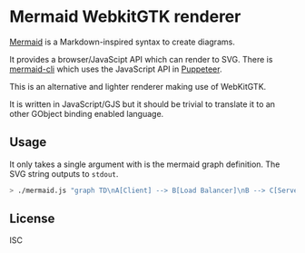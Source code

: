 # Mermaid WebkitGTK renderer

[Mermaid](https://mermaid.js.org/) is a Markdown-inspired syntax to create diagrams.

It provides a browser/JavaScipt API which can render to SVG.
There is [mermaid-cli](https://github.com/mermaid-js/mermaid-cli) which uses the JavaScript API in [Puppeteer](http://pptr.dev/).

This is an alternative and lighter renderer making use of WebKitGTK.

It is written in JavaScript/GJS but it should be trivial to translate it to an other GObject binding enabled language.

## Usage

It only takes a single argument with is the mermaid graph definition.
The SVG string outputs to `stdout`.

```sh
> ./mermaid.js "graph TD\nA[Client] --> B[Load Balancer]\nB --> C[Server1]\nB --> D[Server2]"
```

## License

ISC

